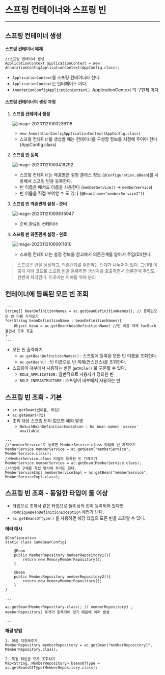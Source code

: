 # 스프링 컨테이너와 스프링 빈

---

## 스프링 컨테이너 생성

**스프링 컨테이너 예제**

```
//스프링 컨테이너 생성
ApplicationContext applicationContext = new AnnotationConfigApplicationContext(AppConfig.class);
```

* `ApplicationContext`를 스프링 컨테이너라 한다.
* `ApplicationContext`는 인터페이스 이다.
* `AnnotationConfigApplicationContext`는 ApplicationContext 의 구현체 이다.



#### 스프링 컨테이너의 생성 과정

1. **스프링 컨테이너 생성**

   ![image-20201121000236118](C:\Users\jimfo\AppData\Roaming\Typora\typora-user-images\image-20201121000236118.png)

   * `new AnnotationConfigApplicationContext(AppConfig.class)`
   * 스프링 컨테이너를 생성할 때는 컨테이너를 구성할 정보를 지정해 주어야 한다 (AppConfig.class)

   

2. **스프링 빈 등록**

   ![image-20201121000416292](C:\Users\jimfo\AppData\Roaming\Typora\typora-user-images\image-20201121000416292.png)

   * 스프링 컨테이너는 제공받은 설정 클래스 정보 (`@Configuration`, `@Bean`)를 사용해서 스프링 빈을 등록한다.
   * 빈 이름은 메서드 이름을 사용한다 (`memberService()` -> `memberService`)
   * 빈 이름을 직접 부여할 수 도 있다 (`@Bean(name="memberService2")`)

   

3. **스프링 빈 의존관계 설정 - 준비**

   ![image-20201121000835947](C:\Users\jimfo\AppData\Roaming\Typora\typora-user-images\image-20201121000835947.png)

   * 준비 완료된 컨테이너
     

4. **스프링 빈 의존관계 설정 - 완료**

   ![image-20201121000911810](C:\Users\jimfo\AppData\Roaming\Typora\typora-user-images\image-20201121000911810.png)

   * 스프링 컨테이너는 설정 정보를 참고해서 의존관계를 알아서 주입(DI)한다.

> 스프링은 빈을 생성하고, 의존관계를 주입하는 단계가 나누어져 있다. 그런데 이렇게 자바 코드로 스프링 빈을 등록하면 생성자를 호출하면서 의존관계 주입도 한번에 처리된다. 이곳에는 이해를 위해 분리





## 컨테이너에 등록된 모든 빈 조회

```
...
String[] beanDefinitionNames = ac.getBeanDefinitionNames(); // 등록된모든 빈 이름 가져오기
for(String beanDefinitionName : beanDefinitionNames){
	Object bean = ac.getBean(beanDefinitionName) //빈 이름 객체 forEach 돌면서 모두 호출
}
...
```

* 모든 빈 출력하기
  * `ac.getBeanDefinitionNames()` : 스프링에 등록된 모든 빈 이름을 조회한다.
  * `ac.getBean()` : 빈 이름으로 빈 객체(인스턴스)를 조회한다.
* 스프링이 내부에서 사용하는 빈은 `getRole()` 로 구분할 수 있다.
  * `ROLE_APPLICATION` : 일반적으로 사용자가 정의한 빈
  * `ROLE_INFRASTRUCTURE` : 스프링이 내부에서 사용하는 빈



## 스프링 빈 조회 - 기본

* `ac.getBean(빈이름, 타입)`
* `ac.getBean(타입)`
* 조회 대상 스프링 빈이 없으면 예외 발생
  * `NoSuchBeanDefinitionException : No bean named 'xxxxxx' available`

```
...
//"memberService"로 등록된 MemberService.class 타입의 빈 가져오기
MemberService memberService = ac.getBean("memberService", MemberService.class); 
//MemberService.class 타입의 등록된 빈 가져오기
MemberService memberService = ac.getBean(MemberService.class); 
//타입에 구체를 직접 명시에 주어도 된다.
MemberServiceImpl memberServiceImpl = ac.getBean("memberService", MemberServiceImpl.class); 
```



## 스프링 빈 조회 - 동일한 타입이 둘 이상

* 타입으로 조회시 같은 타입으로 둘이상의 빈이 등록되어 있다면 `NoUniqueBeanDefinitionException` 에러가 난다. 
* `ac.getBeansOfType()` 을 사용하면 해당 타입의 모든 빈을 조회할 수 있다.

**에러 예시**

````
@Configuration
static class SameBeanConfig{
	
	@Bean
	public MemberRepository memberRepository1(){
		return new MemoryMemberRepository();
	}
	
	@Bean
	public MemberRepository memberRepository2(){
		return new MemoryMemberRepository();
	}	
}

...

ac.getBean(MemberRepository.class); // memberRepository1 , memberRepository2 두개가 등록되어 있기 떄문에 에러 발생

...
````

**해결 방법**

```
1. 이름 지정해주기
MemberRepository memberRepository = ac.getBean("memberRepository1", MemberRepository.class); 

2. 특정 타입을 모두 조회하기
Map<String, MemberRepository> beansOfType = ac.getBeansOfType(MemberRepository.class);
```

